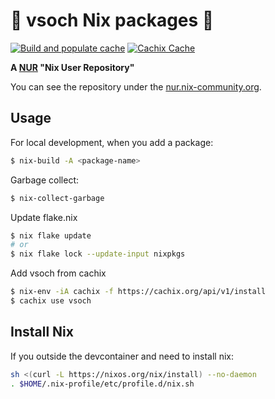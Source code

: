 # 🥑️ vsoch Nix packages 🥑️

[![Build and populate cache](https://github.com/rse-ops/nix/actions/workflows/build.yaml/badge.svg)](https://github.com/rse-ops/nix/actions/workflows/build.yaml)
[![Cachix Cache](https://img.shields.io/badge/cachix-vsoch-blue.svg)](https://vsoch.cachix.org)

**A [NUR](https://github.com/nix-community/NUR) "Nix User Repository"**

You can see the repository under the [nur.nix-community.org](https://nur.nix-community.org/repos/vsoch/).

## Usage

For local development, when you add a package:

```bash
$ nix-build -A <package-name>
```

Garbage collect:

```bash
$ nix-collect-garbage
```

Update flake.nix

```bash
$ nix flake update
# or 
$ nix flake lock --update-input nixpkgs
```

Add vsoch from cachix

```bash
$ nix-env -iA cachix -f https://cachix.org/api/v1/install
$ cachix use vsoch
```

## Install Nix

If you outside the devcontainer and need to install nix:

```bash
sh <(curl -L https://nixos.org/nix/install) --no-daemon
. $HOME/.nix-profile/etc/profile.d/nix.sh
```

